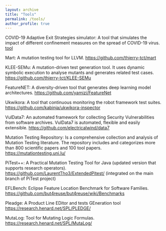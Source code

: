 ```yaml
---
layout: archive
title: "Tools"
permalink: /tools/
author_profile: true
---
```


COVID-19 Adaptive Exit Strategies simulator: A tool that simulates the impact of different confinement measures on the spread of COVID-19 virus. [tool](https://serval-snt.github.io/covid19/)

Mart: A mutation testing tool for LLVM. https://github.com/thierry-tct/mart 

KLEE-SEMu: A mutation-driven test generation tool. It uses dynamic symbolic execution to analyse mutants and generates related test cases. https://github.com/thierry-tct/KLEE-SEMu 

FeatureNET: A diversity-driven tool that generates deep learning model architectures. https://github.com/yamizi/FeatureNet 

Ukwikora: A tool that continuous monitoring the robot framework test suites. https://github.com/kabinja/ukwikora-inspector 

VulData7: An automated framework for collecting Security Vulnerabilities from software archives. VulData7 is automated, flexible and easily extensible. https://github.com/electricalwind/data7  

Mutation Testing Repository: Is a comprehensive collection and analysis of Mutation Testing literature. The repository includes and categorizes more than 800 scientific papers and 100 tool papers.  https://mutationtesting.uni.lu/  

PiTest++: A Practical Mutation Testing Tool for Java (updated version that supports research operators). https://github.com/LaurentTho3/ExtendedPitest/ (integrated on the main branch of PiTest project)

EFLBench: Eclipse Feature Location Benchmark for Software Families.  https://github.com/but4reuse/but4reuse/wiki/Benchmarks 

Pleadge: A Product Line EDitor and tests GEneration tool https://research.henard.net/SPL/PLEDGE/

MutaLog: Tool for Mutating Logic Formulas. https://research.henard.net/SPL/MutaLog/ 
